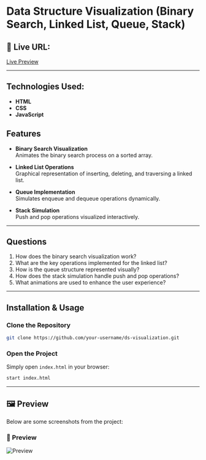 # Data Structure Visualization (Binary Search, Linked List, Queue, Stack)

## 🚀 Live URL:

[Live Preview](https://07asn.github.io/Problem-Solving/)

---

## Technologies Used:
- **HTML**
- **CSS**
- **JavaScript**

## Features
- **Binary Search Visualization**  
  Animates the binary search process on a sorted array.

- **Linked List Operations**  
  Graphical representation of inserting, deleting, and traversing a linked list.

- **Queue Implementation**  
  Simulates enqueue and dequeue operations dynamically.

- **Stack Simulation**  
  Push and pop operations visualized interactively.

---

## Questions
1. How does the binary search visualization work?
2. What are the key operations implemented for the linked list?
3. How is the queue structure represented visually?
4. How does the stack simulation handle push and pop operations?
5. What animations are used to enhance the user experience?

---

## Installation & Usage
### Clone the Repository
```bash
git clone https://github.com/your-username/ds-visualization.git
```

### Open the Project
Simply open `index.html` in your browser:
```bash
start index.html
```

---

## 🖼️ Preview  
Below are some screenshots from the project:

### 📸 Preview  
![Preview](https://drive.google.com/uc?export=view&id=1x2YQGhiy6ulLJFB3drcCgOaTk-uk2KA4)



